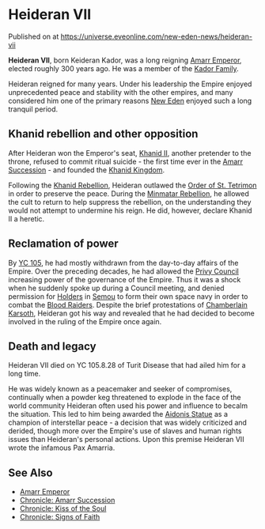# Heideran VII
Published on  at https://universe.eveonline.com/new-eden-news/heideran-vii

**Heideran VII**, born Keideran Kador, was a long reigning
[Amarr Emperor](3Akx6UWUOJM90aQeaPgDtJ), elected roughly 300 years ago. He
was a member of the [Kador Family](3ium7VluTCFnGS0TqpinlO).

Heideran reigned for many years. Under his leadership the Empire enjoyed
unprecedented peace and stability with the other empires, and many
considered him one of the primary reasons [New Eden](5m9PDmbyzmRXdP1vvQETRk)
enjoyed such a long tranquil period.

Khanid rebellion and other opposition
-------------------------------------

After Heideran won the Emperor's seat, [Khanid II](5HlA8KgFOuLy4jTf3t54xf),
another pretender to the throne, refused to
commit ritual suicide - the first time ever in the
[Amarr Succession](1wt48mKlJG23uoZhpmxNzx) - and founded the
[Khanid Kingdom](5VtgxEr1vnxuazt8lvQLoj).

Following the [Khanid Rebellion](4O0h6TYzDTC6bEHncE0ICQ), Heideran
outlawed the [Order of St. Tetrimon](4Z9IYnlIENaSBblXROhEfY)
in order to preserve the peace. During the
[Minmatar Rebellion](25a8Ts7aOIqgem8gcsm71N), he allowed the cult to return
to help suppress the rebellion, on the understanding they would not
attempt to undermine his reign. He did, however, declare Khanid II a
heretic.

Reclamation of power
--------------------

By [YC 105](7fPQjSvh0UicNGNdh3nVkd), he had mostly withdrawn from the
day-to-day affairs of the Empire. Over the preceding decades, he had
allowed the [Privy Council](privy-council) increasing power
of the governance of the Empire. Thus it was a shock when he suddenly
spoke up during a Council meeting, and denied permission for
[Holders](dO9vxs4a40LrzJyoq2L8v) in [Semou](5XBKeplBFpftKf6lusOBrF) to form their
own space navy in order to combat the [Blood Raiders](7obiU8rOyJkPZ3S0Faxc5W).
Despite the brief protestations of
[Chamberlain Karsoth](1qDadkKQ3HzwYZpl2r4JLL), Heideran got his
way and revealed that he had decided to become involved in the ruling of
the Empire once again.

Death and legacy
----------------

Heideran VII died on YC 105.8.28 of Turit Disease that had ailed him for
a long time.

He was widely known as a peacemaker and seeker of compromises,
continually when a powder keg threatened to explode in the face of the
world community Heideran often used his power and influence to becalm
the situation. This led to him being awarded the [Aidonis Statue](2ZdUwi6lEN75YZoamvXA72)
as a champion of interstellar peace -
a decision that was widely criticized and derided, though more over the
Empire's use of slaves and human rights issues than Heideran's personal
actions. Upon this premise Heideran VII wrote the infamous Pax Amarria.

See Also
--------
-   [Amarr Emperor](3Akx6UWUOJM90aQeaPgDtJ)
-   [Chronicle: Amarr Succession](3yGFKyRmrZRaTtTGOLkRzU)
-   [Chronicle: Kiss of the Soul](5A4jl55uXPK7BmVYs265gZ)
-   [Chronicle: Signs of Faith](4b6BlPlDE5ma0s3daoyArn)
